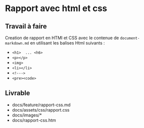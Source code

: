 # Rapport avec html et css

## Travail à faire

Creation de rapport en HTMl et CSS avec le contenue de ``document-markdown.md`` en utilisant les balises Html suivants :

- ```<h1>  ... <h6>```
- ```<p></p>``` 
- ```<img> ```
- ```<li></li> ```
- ```<!--->```
- ```<pre><code>```


## Livrable

- docs/feature/rapport-css.md  
- docs/assets/css/rapport.css
- docs/images/*
- docs/rapport-css.htm

